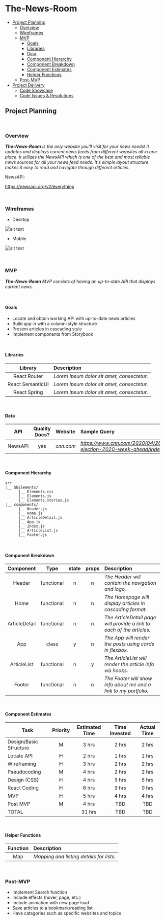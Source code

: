 # The-News-Room

- [Project Planning](#Project-Planning)
  - [Overview](#Overview)
  - [Wireframes](#Wireframes)
  - [MVP](#MVP)
    - [Goals](#Goals)
    - [Libraries](#Libraries)
    - [Data](#Data)
    - [Component Hierarchy](#Component-Hierarchy)
    - [Component Breakdown](#Component-Breakdown)
    - [Component Estimates](#Component-Estimates)
    - [Helper Functions](#Helper-Functions)
  - [Post-MVP](#Post-MVP)
- [Project Delivery](#Project-Delivery)
  - [Code Showcase](#Code-Showcase)
  - [Code Issues & Resolutions](#Code-Issues--Resolutions)

## Project Planning


<br>

### Overview

_**The-News-Room** is the only website you'll visit for your news needs! It updates and displays current news feeds from different websites all in one place. It utilizes the NewsAPI which is one of the best and most reliable news sources for all your news feed needs. It's simple layout structure makes it easy to read and navigate through different articles._


NewsAPI:

https://newsapi.org/v2/everything


<br>

### Wireframes

- Desktop

![alt text](https://i.imgur.com/hKU5gyb.png "The-News-Room Desktop Window")

- Mobile

![alt text](https://i.imgur.com/9mRo6i0.png "The-News-Room Mobile Window")


<br>

### MVP

_**The-News-Room** MVP consists of having an up-to-date API that displays current news._

<br>

#### Goals

- Locate and obtain working API with up-to-date news articles
- Build app in with a column-style structure
- Present articles in cascading style
- Implement components from Storybook

<br>

#### Libraries

<!-- > Use this section to list all supporting libraries and their role in the project. -->

|     Library      | Description                                |
| :--------------: | :----------------------------------------- |
|   React Router   | _Lorem ipsum dolor sit amet, consectetur._ |
| React SemanticUI | _Lorem ipsum dolor sit amet, consectetur._ |
|   React Spring   | _Lorem ipsum dolor sit amet, consectetur._ |

<br>

#### Data

|    API     | Quality Docs? | Website       | Sample Query                            |
| :--------: | :-----------: | :------------ | :-------------------------------------- |
| NewsAPI |      yes      | _cnn.com_ | _https://www.cnn.com/2020/04/26/politics/us-election-2020-week-ahead/index.html_ |

<br>

#### Component Hierarchy


```
src
|__ SBElements/
      |__ Elements.css
      |__ Elements.js
      |__ Elements.stories.js
|__ components/
      |__ Header.js
      |__ Home.js
      |__ ArticleDetail.js
      |__ App.js
      |__ Index.js
      |__ ArticleList.js
      |__ Footer.js
```

<br>

#### Component Breakdown

<!-- > Use this section to go into further depth regarding your components, including breaking down the components as stateless or stateful, and considering the passing of data between those components. -->

|  Component   |    Type    | state | props | Description                                                      |
| :----------: | :--------: | :---: | :---: | :--------------------------------------------------------------- |
|    Header    | functional |   n   |   n   | _The Header will contain the navigation and logo._               |
|   Home    |    functional |  n    |   n   | _The Homepage will display articles in cascading format._
|  ArticleDetail  | functional |   n   |   n   | _The ArticleDetail page will provide a link to each of the articles._       |
|   App    |   class    |   y   |   n   | _The App will render the posts using cards in flexbox._      |
| ArticleList | functional |   n   |   y   | _The ArticleList will render the article info via hooks._                 |
|    Footer    | functional |   n   |   n   | _The Footer will show info about me and a link to my portfolio._ |

<br>

#### Component Estimates


| Task                | Priority | Estimated Time | Time Invested | Actual Time |
| ------------------- | :------: | :------------: | :-----------: | :---------: |
| Design/Basic Structure   |    M     |     3 hrs      |     2 hrs     |    2 hrs    |
| Locate API |    H     |     2 hrs      |     1 hrs     |     1 hrs     |
| Wireframing |   H     |    3 hrs   |   2 hrs   |   2 hrs   |
| Pseudocoding  |   M    |    4 hrs   |   2 hrs    |    2 hrs   |
| Design (CSS) |   H    |    4 hrs    |    5 hrs    |    5 hrs    |
| React Coding  |   H   |    6 hrs    |   9 hrs   |   9 hrs   |
| MVP   |   H   |   5 hrs   |   4 hrs    |    4 hrs   |
| Post MVP  |  M  |    4 hrs   |    TBD   |    TBD   |
| TOTAL               |          |     31 hrs      |     TBD     |     TBD     |

<br>

#### Helper Functions

|  Function  | Description                                |
| :--------: | :----------------------------------------- |
| Map | _Mapping and listing details for lists._ |

<br>

### Post-MVP


- Implement Search function
- Include effects (hover, page, etc.)
- Include animation with new page load
- Save articles to a bookmark/reading list
- Have catagories such as specific websites and topics

<br>

<!-- ***

## Project Delivery

### Code Showcase

> Use this section to include a brief code snippet of functionality that you are proud of and a brief description. -->
